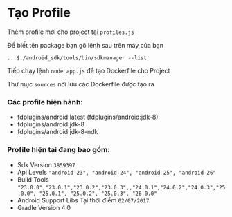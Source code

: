 # Tạo Profile 

Thêm profile mới cho project tại `profiles.js`

Để biết tên package bạn gõ lệnh sau trên máy của bạn

```
...$./android_sdk/tools/bin/sdkmanager --list
```

Tiếp chạy lệnh `node app.js` để tạo Dockerfile cho Project

Thư mục `sources` nới lưu các Dockerfile được tạo ra

### Các profile hiện hành:
- fdplugins/android:latest (fdplugins/android:jdk-8)
- fdplugins/android:jdk-8
- fdplugins/android:jdk-8-ndk

### Profile hiện tại đang bao gồm:
- Sdk Version `3859397`
- Api Levels `"android-23", "android-24", "android-25", "android-26"`
- Build Tools `"23.0.0","23.0.1","23.0.2","23.0.3",,"24.0.1","24.0.2","24.0.3","25.0.0", "25.0.1", "25.0.2", "25.0.3", "26.0.0"`
- Android Support Libs Tại thời điểm `02/07/2017`
- Gradle Version 4.0